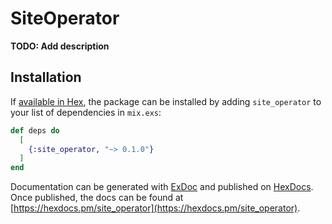 # SiteOperator

**TODO: Add description**

## Installation

If [available in Hex](https://hex.pm/docs/publish), the package can be installed
by adding `site_operator` to your list of dependencies in `mix.exs`:

```elixir
def deps do
  [
    {:site_operator, "~> 0.1.0"}
  ]
end
```

Documentation can be generated with [ExDoc](https://github.com/elixir-lang/ex_doc)
and published on [HexDocs](https://hexdocs.pm). Once published, the docs can
be found at [https://hexdocs.pm/site_operator](https://hexdocs.pm/site_operator).

